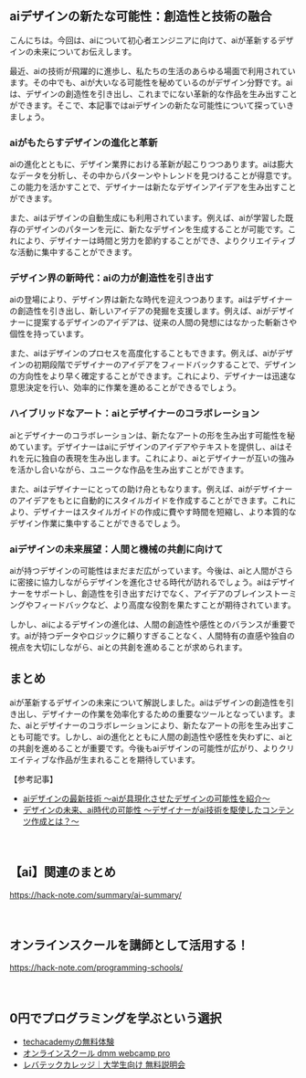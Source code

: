 <!--
title: 【ai】aiが革新するデザインの未来：創造性と技術の融合
tags: ai,design
id: 
private: false
-->

## aiデザインの新たな可能性：創造性と技術の融合

こんにちは。今回は、aiについて初心者エンジニアに向けて、aiが革新するデザインの未来についてお伝えします。

最近、aiの技術が飛躍的に進歩し、私たちの生活のあらゆる場面で利用されています。その中でも、aiが大いなる可能性を秘めているのがデザイン分野です。aiは、デザインの創造性を引き出し、これまでにない革新的な作品を生み出すことができます。そこで、本記事ではaiデザインの新たな可能性について探っていきましょう。

### aiがもたらすデザインの進化と革新

aiの進化とともに、デザイン業界における革新が起こりつつあります。aiは膨大なデータを分析し、その中からパターンやトレンドを見つけることが得意です。この能力を活かすことで、デザイナーは新たなデザインアイデアを生み出すことができます。

また、aiはデザインの自動生成にも利用されています。例えば、aiが学習した既存のデザインのパターンを元に、新たなデザインを生成することが可能です。これにより、デザイナーは時間と労力を節約することができ、よりクリエイティブな活動に集中することができます。

### デザイン界の新時代：aiの力が創造性を引き出す

aiの登場により、デザイン界は新たな時代を迎えつつあります。aiはデザイナーの創造性を引き出し、新しいアイデアの発掘を支援します。例えば、aiがデザイナーに提案するデザインのアイデアは、従来の人間の発想にはなかった斬新さや個性を持っています。

また、aiはデザインのプロセスを高度化することもできます。例えば、aiがデザインの初期段階でデザイナーのアイデアをフィードバックすることで、デザインの方向性をより早く確定することができます。これにより、デザイナーは迅速な意思決定を行い、効率的に作業を進めることができるでしょう。

### ハイブリッドなアート：aiとデザイナーのコラボレーション

aiとデザイナーのコラボレーションは、新たなアートの形を生み出す可能性を秘めています。デザイナーはaiにデザインのアイデアやテキストを提供し、aiはそれを元に独自の表現を生み出します。これにより、aiとデザイナーが互いの強みを活かし合いながら、ユニークな作品を生み出すことができます。

また、aiはデザイナーにとっての助け舟ともなります。例えば、aiがデザイナーのアイデアをもとに自動的にスタイルガイドを作成することができます。これにより、デザイナーはスタイルガイドの作成に費やす時間を短縮し、より本質的なデザイン作業に集中することができるでしょう。

### aiデザインの未来展望：人間と機械の共創に向けて

aiが持つデザインの可能性はまだまだ広がっています。今後は、aiと人間がさらに密接に協力しながらデザインを進化させる時代が訪れるでしょう。aiはデザイナーをサポートし、創造性を引き出すだけでなく、アイデアのブレインストーミングやフィードバックなど、より高度な役割を果たすことが期待されています。

しかし、aiによるデザインの進化は、人間の創造性や感性とのバランスが重要です。aiが持つデータやロジックに頼りすぎることなく、人間特有の直感や独自の視点を大切にしながら、aiとの共創を進めることが求められます。

## まとめ

aiが革新するデザインの未来について解説しました。aiはデザインの創造性を引き出し、デザイナーの作業を効率化するための重要なツールとなっています。また、aiとデザイナーのコラボレーションにより、新たなアートの形を生み出すことも可能です。しかし、aiの進化とともに人間の創造性や感性を失わずに、aiとの共創を進めることが重要です。今後もaiデザインの可能性が広がり、よりクリエイティブな作品が生まれることを期待しています。

【参考記事】
- [aiデザインの最新技術 ～aiが具現化させたデザインの可能性を紹介～](https://www.yanagawanoriaki.net/archives/3476)
- [デザインの未来、ai時代の可能性 ～デザイナーがai技術を駆使したコンテンツ作成とは？～](https://academy.bbm-inc.com/column/design/column203/)

　

## 【ai】関連のまとめ
https://hack-note.com/summary/ai-summary/

　

## オンラインスクールを講師として活用する！
https://hack-note.com/programming-schools/

　

## 0円でプログラミングを学ぶという選択
- [techacademyの無料体験](//af.moshimo.com/af/c/click?a_id=2612475&amp;p_id=1555&amp;pc_id=2816&amp;pl_id=22706&amp;url=https%3a%2f%2ftechacademy.jp%2fhtmlcss-trial%3futm_source%3dmoshimo%26utm_medium%3daffiliate%26utm_campaign%3dtextad)
- [オンラインスクール dmm webcamp pro](//af.moshimo.com/af/c/click?a_id=2612482&amp;p_id=1363&amp;pc_id=2297&amp;pl_id=39999&amp;guid=on)
- [レバテックカレッジ｜大学生向け 無料説明会](//af.moshimo.com/af/c/click?a_id=4071793&p_id=3198&pc_id=7488&pl_id=41848)

